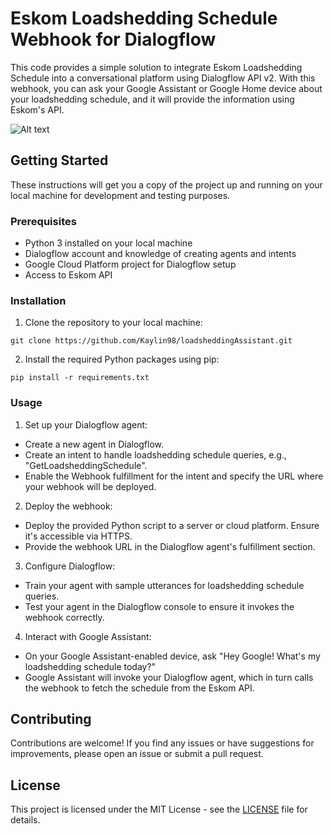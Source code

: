 # Eskom Loadshedding Schedule Webhook for Dialogflow

This code provides a simple solution to integrate Eskom Loadshedding Schedule into a conversational platform using Dialogflow API v2. With this webhook, you can ask your Google Assistant or Google Home device about your loadshedding schedule, and it will provide the information using Eskom's API.

![Alt text](https://www.cnet.com/a/img/resize/626d94e619325c8a7e0b00863794b3e81835ea69/hub/2017/12/14/35cd1451-6334-408c-b21e-8f2f5811bf02/google-home-max-5.jpg?auto=webp&fit=crop&height=675&width=1200)


## Getting Started

These instructions will get you a copy of the project up and running on your local machine for development and testing purposes.

### Prerequisites

- Python 3 installed on your local machine
- Dialogflow account and knowledge of creating agents and intents
- Google Cloud Platform project for Dialogflow setup
- Access to Eskom API

### Installation

1. Clone the repository to your local machine:
```
git clone https://github.com/Kaylin98/loadsheddingAssistant.git
```

2. Install the required Python packages using pip:
```
pip install -r requirements.txt
```

### Usage

1. Set up your Dialogflow agent:
- Create a new agent in Dialogflow.
- Create an intent to handle loadshedding schedule queries, e.g., "GetLoadsheddingSchedule".
- Enable the Webhook fulfillment for the intent and specify the URL where your webhook will be deployed.

2. Deploy the webhook:
- Deploy the provided Python script to a server or cloud platform. Ensure it's accessible via HTTPS.
- Provide the webhook URL in the Dialogflow agent's fulfillment section.

3. Configure Dialogflow:
- Train your agent with sample utterances for loadshedding schedule queries.
- Test your agent in the Dialogflow console to ensure it invokes the webhook correctly.

4. Interact with Google Assistant:
- On your Google Assistant-enabled device, ask "Hey Google! What's my loadshedding schedule today?"
- Google Assistant will invoke your Dialogflow agent, which in turn calls the webhook to fetch the schedule from the Eskom API.

## Contributing

Contributions are welcome! If you find any issues or have suggestions for improvements, please open an issue or submit a pull request.

## License

This project is licensed under the MIT License - see the [LICENSE](LICENSE) file for details.


